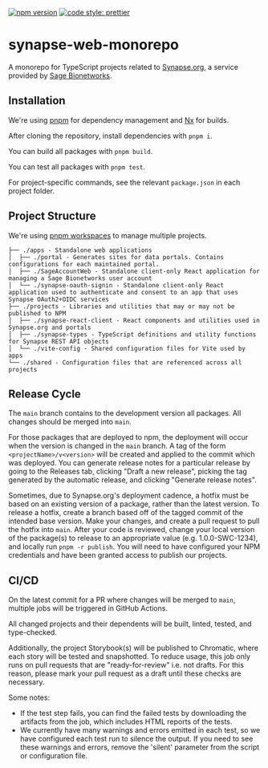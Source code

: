 [![npm version](https://badge.fury.io/js/synapse-react-client.svg)](https://badge.fury.io/js/synapse-react-client)
[![code style: prettier](https://img.shields.io/badge/code_style-prettier-ff69b4.svg?style=flat-square)](https://github.com/prettier/prettier)

# synapse-web-monorepo

A monorepo for TypeScript projects related to [Synapse.org](https://www.synapse.org/), a service provided by [Sage Bionetworks](https://sagebionetworks.org/).

## Installation

We're using [pnpm](https://pnpm.io/) for dependency management and [Nx](https://nx.dev/) for builds.

After cloning the repository, install dependencies with `pnpm i`.

You can build all packages with `pnpm build`.

You can test all packages with `pnpm test`.

For project-specific commands, see the relevant `package.json` in each project folder.

## Project Structure

We're using [pnpm workspaces](https://pnpm.io/workspaces) to manage multiple projects.

```
├── ./apps - Standalone web applications
│  ├── ./portal - Generates sites for data portals. Contains configurations for each maintained portal.
│  ├── ./SageAccountWeb - Standalone client-only React application for managing a Sage Bionetworks user account
│  └── ./synapse-oauth-signin - Standalone client-only React application used to authenticate and consent to an app that uses Synapse OAuth2+OIDC services
├── ./projects - Libraries and utilities that may or may not be published to NPM
│  ├── ./synapse-react-client - React components and utilities used in Synapse.org and portals
│  ├── ./synapse-types - TypeScript definitions and utility functions for Synapse REST API objects
│  └── ./vite-config - Shared configuration files for Vite used by apps
└── ./shared - Configuration files that are referenced across all projects
```

## Release Cycle

The `main` branch contains to the development version all packages. All changes should be merged into `main`.

For those packages that are deployed to npm, the deployment will occur when the version is changed in the `main` branch. A tag of the form `<projectName>/v<version>` will be created and applied to the commit which was deployed. You can generate release notes for a particular release by going to the Releases tab, clicking "Draft a new release", picking the tag generated by the automatic release, and clicking "Generate release notes".

Sometimes, due to Synapse.org's deployment cadence, a hotfix must be based on an existing version of a package, rather than the latest version. To release a hotfix, create a branch based off of the tagged commit of the intended base version. Make your changes, and create a pull request to pull the hotfix into `main`. After your code is reviewed, change your local version of the package(s) to release to an appropriate value (e.g. 1.0.0-SWC-1234), and locally run `pnpm -r publish`. You will need to have configured your NPM credentials and have been granted access to publish our projects.

## CI/CD

On the latest commit for a PR where changes will be merged to `main`, multiple jobs will be triggered in GitHub Actions.

All changed projects and their dependents will be built, linted, tested, and type-checked.

Additionally, the project Storybook(s) will be published to Chromatic, where each story will be tested and snapshotted. To reduce usage, this job only runs on pull requests that are "ready-for-review" i.e. not drafts. For this reason, please mark your pull request as a draft until these checks are necessary.

Some notes:

- If the test step fails, you can find the failed tests by downloading the artifacts from the job, which includes HTML reports of the tests.
- We currently have many warnings and errors emitted in each test, so we have configured each test run to silence the output. If you need to see these warnings and errors, remove the 'silent' parameter from the script or configuration file.
